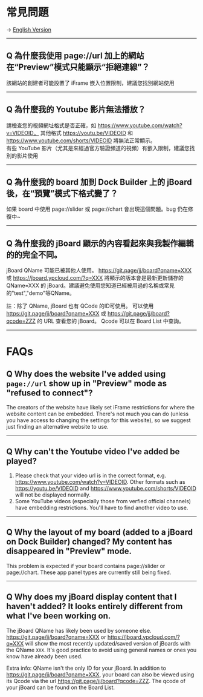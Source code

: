 # 常見問題

-> [English Version](#FAQs)

---

## Q 為什麼我使用 page://url 加上的網站在“Preview”模式只能顯示“拒絕連線”？
該網站的創建者可能設置了 iFrame 嵌入位置限制，建議您找別網站使用

---

## Q 為什麼我的 Youtube 影片無法播放？
請檢查您的視頻網址格式是否正確，如 https://www.youtube.com/watch?v=VIDEOID。 其他格式 https://youtu.be/VIDEOID 和 https://www.youtube.com/shorts/VIDEOID 將無法正常顯示。<br>
有些 YouTube 影片（尤其是來經過官方驗證頻道的視頻）有嵌入限制，建議您找別的影片使用

---

## Q 為什麼我的 board 加到 Dock Builder 上的 jBoard後，在“預覽”模式下格式變了？
如果 board 中使用 page://slider 或 page://chart 會出現這個問題。bug 仍在修復中~ 

---

## Q 為什麼我的 jBoard 顯示的內容看起來與我製作編輯的的完全不同。
jBoard QName 可能已被其他人使用。 https://git.page/jj/board?qname=XXX 或 https://jboard.ypcloud.com/?q=XXX  將顯示的版本會是最新更新儲存的 QName=XXX 的 jBoard。建議避免使用您知道已經被用過的名稱或常見的"test","demo"等QName。

註：除了 QName, jBoard 也有 QCode 的ID可使用。 可以使用 https://git.page/jj/board?qname=XXX 或 https://git.page/jj/board?qcode=ZZZ 的 URL 查看您的 jBoard。 Qcode 可以在 Board List 中查詢。

---

# FAQs
## Q Why does the website I've added using `page://url` show up in "Preview" mode as "refused to connect"?
The creators of the website have likely set iFrame restrictions for where the website content can be embedded. There's not much you can do (unless you have access to changing the settings for this website), so we suggest just finding an alternative website to use. 

---

## Q Why can't the Youtube video I've added be played?
  1. Please check that your video url is in the correct format, e.g. https://www.youtube.com/watch?v=VIDEOID. Other formats such as  https://youtu.be/VIDEOID and https://www.youtube.com/shorts/VIDEOID will not be displayed normally. 
  2. Some YouTube videos (especially those from verfied official channels) have embedding restrictions. You'll have to find another video to use.

---

## Q Why the layout of my board (added to a jBoard on Dock Builder) changed? My content has disappeared in "Preview" mode. 
  This problem is expected if your board contains page://slider or page://chart. These app panel types are currently still being fixed.

---

## Q Why does my jBoard display content that I haven't added? It looks entirely different from what I've been working on. 
  The jBoard QName has likely been used by someone else. https://git.page/jj/board?qname=XXX or https://jboard.ypcloud.com/?q=XXX will show the most recently updated/saved version of jBoards with the QName `XXX`. It's good practice to avoid using general names or ones you know have already been used. 

Extra info: 
QName isn't the only ID for your jBoard. In addition to https://git.page/jj/board?qname=XXX, your board can also be viewed using its Qcode via the url https://git.page/jj/board?qcode=ZZZ. The qcode of your jBoard can be found on the Board List. 
